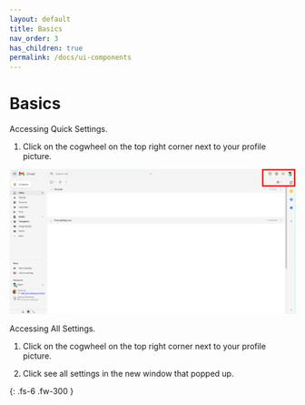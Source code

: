 ```yaml
---
layout: default
title: Basics
nav_order: 3
has_children: true
permalink: /docs/ui-components
---
```


# Basics

Accessing Quick Settings.

1. Click on the cogwheel on the top right corner next to your profile picture.

 <img src="https://github.com/Joonior-Programmer/Gmail_Docs/blob/master/assets/images/quickSetting1.png">

Accessing All Settings.

1. Click on the cogwheel on the top right corner next to your profile picture.

2. Click see all settings in the new window that popped up.

{: .fs-6 .fw-300 }
